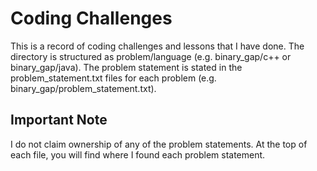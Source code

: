 Coding Challenges
=====

This is a record of coding challenges and lessons that I have done. The directory is structured as problem/language (e.g. binary\_gap/c++ or binary\_gap/java). The problem statement is stated in the problem\_statement.txt files for each problem (e.g. binary\_gap/problem\_statement.txt).



Important Note
-----
I do not claim ownership of any of the problem statements. At the top of each file, you will find where I found each problem statement.


